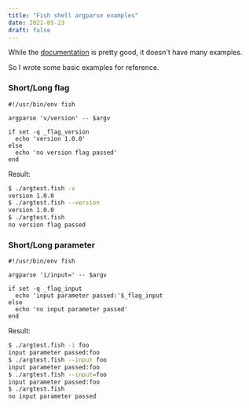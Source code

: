 ```yaml
---
title: "Fish shell argparse examples"
date: 2021-05-23
draft: false
---
```


  While the [documentation](https://fishshell.com/docs/current/cmds/argparse.html) is pretty good, it doesn't have many examples.
  
  So I wrote some basic examples for reference.


### Short/Long flag
```fish
#!/usr/bin/env fish

argparse 'v/version' -- $argv

if set -q _flag_version
  echo 'version 1.0.0'
else
  echo 'no version flag passed'
end
```

Result:
```sh
$ ./argtest.fish -v
version 1.0.0
$ ./argtest.fish --version
version 1.0.0
$ ./argtest.fish
no version flag passed
```

### Short/Long parameter
```fish
#!/usr/bin/env fish

argparse 'i/input=' -- $argv

if set -q _flag_input
  echo 'input parameter passed:'$_flag_input
else
  echo 'no input parameter passed'
end
```

Result:
```sh
$ ./argtest.fish -i foo
input parameter passed:foo
$ ./argtest.fish --input foo
input parameter passed:foo
$ ./argtest.fish --input=foo
input parameter passed:foo
$ ./argtest.fish
no input parameter passed
```

